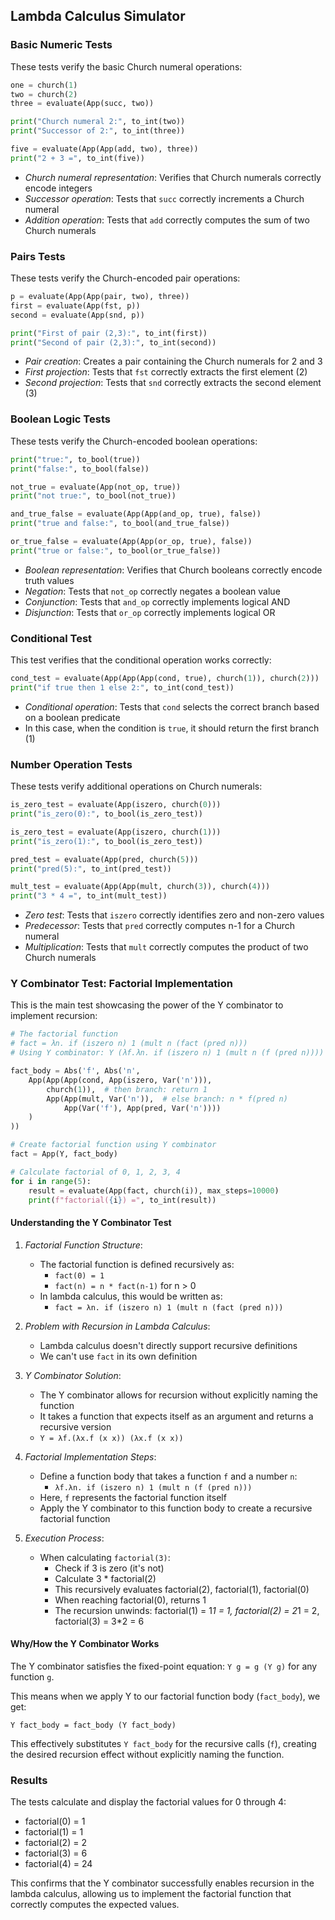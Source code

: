 ## Lambda Calculus Simulator

### Basic Numeric Tests

These tests verify the basic Church numeral operations:

```python
one = church(1)
two = church(2)
three = evaluate(App(succ, two))

print("Church numeral 2:", to_int(two))
print("Successor of 2:", to_int(three))

five = evaluate(App(App(add, two), three))
print("2 + 3 =", to_int(five))
```

- *Church numeral representation*: Verifies that Church numerals correctly encode integers
- *Successor operation*: Tests that `succ` correctly increments a Church numeral
- *Addition operation*: Tests that `add` correctly computes the sum of two Church numerals


### Pairs Tests

These tests verify the Church-encoded pair operations:

```python
p = evaluate(App(App(pair, two), three))
first = evaluate(App(fst, p))
second = evaluate(App(snd, p))

print("First of pair (2,3):", to_int(first))
print("Second of pair (2,3):", to_int(second))
```

- *Pair creation*: Creates a pair containing the Church numerals for 2 and 3
- *First projection*: Tests that `fst` correctly extracts the first element (2)
- *Second projection*: Tests that `snd` correctly extracts the second element (3)


### Boolean Logic Tests

These tests verify the Church-encoded boolean operations:

```python
print("true:", to_bool(true))
print("false:", to_bool(false))

not_true = evaluate(App(not_op, true))
print("not true:", to_bool(not_true))

and_true_false = evaluate(App(App(and_op, true), false))
print("true and false:", to_bool(and_true_false))

or_true_false = evaluate(App(App(or_op, true), false))
print("true or false:", to_bool(or_true_false))
```

- *Boolean representation*: Verifies that Church booleans correctly encode truth values
- *Negation*: Tests that `not_op` correctly negates a boolean value
- *Conjunction*: Tests that `and_op` correctly implements logical AND
- *Disjunction*: Tests that `or_op` correctly implements logical OR


### Conditional Test

This test verifies that the conditional operation works correctly:

```python
cond_test = evaluate(App(App(App(cond, true), church(1)), church(2)))
print("if true then 1 else 2:", to_int(cond_test))
```

- *Conditional operation*: Tests that `cond` selects the correct branch based on a boolean predicate
- In this case, when the condition is `true`, it should return the first branch (1)


### Number Operation Tests

These tests verify additional operations on Church numerals:

```python
is_zero_test = evaluate(App(iszero, church(0)))
print("is_zero(0):", to_bool(is_zero_test))

is_zero_test = evaluate(App(iszero, church(1)))
print("is_zero(1):", to_bool(is_zero_test))

pred_test = evaluate(App(pred, church(5)))
print("pred(5):", to_int(pred_test))

mult_test = evaluate(App(App(mult, church(3)), church(4)))
print("3 * 4 =", to_int(mult_test))
```

- *Zero test*: Tests that `iszero` correctly identifies zero and non-zero values
- *Predecessor*: Tests that `pred` correctly computes n-1 for a Church numeral
- *Multiplication*: Tests that `mult` correctly computes the product of two Church numerals


### Y Combinator Test: Factorial Implementation

This is the main test showcasing the power of the Y combinator to implement recursion:

```python
# The factorial function
# fact = λn. if (iszero n) 1 (mult n (fact (pred n)))
# Using Y combinator: Y (λf.λn. if (iszero n) 1 (mult n (f (pred n))))

fact_body = Abs('f', Abs('n', 
    App(App(App(cond, App(iszero, Var('n'))),
        church(1)),  # then branch: return 1
        App(App(mult, Var('n')),  # else branch: n * f(pred n)
            App(Var('f'), App(pred, Var('n'))))
    )
))

# Create factorial function using Y combinator
fact = App(Y, fact_body)

# Calculate factorial of 0, 1, 2, 3, 4
for i in range(5):
    result = evaluate(App(fact, church(i)), max_steps=10000)
    print(f"factorial({i}) =", to_int(result))
```


#### Understanding the Y Combinator Test

1. *Factorial Function Structure*:
   - The factorial function is defined recursively as:
     - `fact(0) = 1`
     - `fact(n) = n * fact(n-1)` for n > 0
   - In lambda calculus, this would be written as:
     - `fact = λn. if (iszero n) 1 (mult n (fact (pred n)))`

2. *Problem with Recursion in Lambda Calculus*:
   - Lambda calculus doesn't directly support recursive definitions
   - We can't use `fact` in its own definition

3. *Y Combinator Solution*:
   - The Y combinator allows for recursion without explicitly naming the function
   - It takes a function that expects itself as an argument and returns a recursive version
   - `Y = λf.(λx.f (x x)) (λx.f (x x))`

4. *Factorial Implementation Steps*:
   - Define a function body that takes a function `f` and a number `n`:
     - `λf.λn. if (iszero n) 1 (mult n (f (pred n)))`
   - Here, `f` represents the factorial function itself
   - Apply the Y combinator to this function body to create a recursive factorial function

5. *Execution Process*:
   - When calculating `factorial(3)`:
     - Check if 3 is zero (it's not)
     - Calculate 3 * factorial(2)
     - This recursively evaluates factorial(2), factorial(1), factorial(0)
     - When reaching factorial(0), returns 1
     - The recursion unwinds: factorial(1) = 1*1 = 1, factorial(2) = 2*1 = 2, factorial(3) = 3*2 = 6

#### Why/How the Y Combinator Works

The Y combinator satisfies the fixed-point equation: `Y g = g (Y g)` for any function `g`.

This means when we apply Y to our factorial function body (`fact_body`), we get:
```
Y fact_body = fact_body (Y fact_body)
```

This effectively substitutes `Y fact_body` for the recursive calls (`f`), creating the desired
recursion effect without explicitly naming the function.

### Results

The tests calculate and display the factorial values for 0 through 4:
- factorial(0) = 1
- factorial(1) = 1
- factorial(2) = 2
- factorial(3) = 6
- factorial(4) = 24

This confirms that the Y combinator successfully enables recursion in the lambda calculus, allowing
us to implement the factorial function that correctly computes the expected values.
